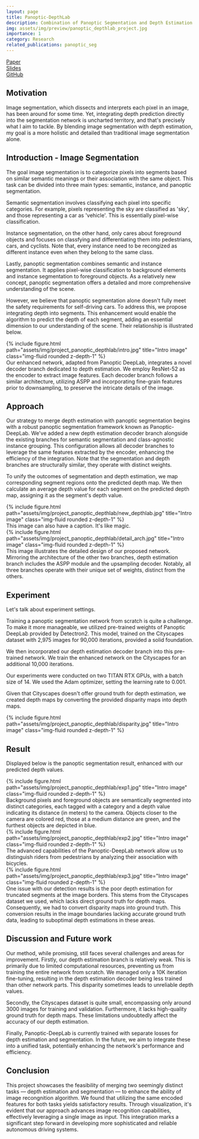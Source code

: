 ```yaml
---
layout: page
title: Panoptic-DepthLab
description: Combination of Panoptic Segmentation and Depth Estimation
img: assets/img/preview/panoptic_depthlab_project.jpg
importance: 1
category: Research
related_publications: panoptic_seg
---
```


<!-- hyperlink icon  -->
<div class="row">
    <div class="col-sm mt-3 mt-md-0 text-center">
        <div class="icon-with-text">
            <a href="{{ 'CVGIP_DepthLab_paper.pdf' | prepend: 'assets/pdf/' | relative_url}}" target="_blank" rel="noopener noreferrer">
            <span class="icon-text h3">Paper</span>
            <i class="fa-solid fa-file-pdf h3"></i></a>
        </div>
    </div>
    <div class="col-sm mt-3 mt-md-0 text-center">
        <div class="icon-with-text">
            <a href="{{ 'CVGIP_DepthLab_ppt.pdf' | prepend: 'assets/pdf/' | relative_url}}" target="_blank" rel="noopener noreferrer">
            <span class="icon-text h3">Slides</span>
            <i class="fa-solid fa-file-pdf h3"></i></a>
        </div>
    </div>
    <div class="col-sm mt-3 mt-md-0 text-center">
        <div class="icon-with-text">
            <a href="https://github.com/KenYu910645/detectron2/tree/main/projects/Panoptic-DepthLab" target="_blank" rel="noopener noreferrer">
            <span class="icon-text h3">GitHub</span>
            <i class="fa-brands fa-github h3"></i></a>
        </div>
    </div>
</div>

## Motivation

Image segmentation, which dissects and interprets each pixel in an image, has been around for some time. Yet, integrating depth prediction directly into the segmentation network is uncharted territory, and that's precisely what I aim to tackle. By blending image segmentation with depth estimation, my goal is a more holistic and detailed than traditional image segmentation alone.

## Introduction - Image Segmentation

The goal image segmentation is to categorize pixels into segments based on similar semantic meanings or their association with the same object. This task can be divided into three main types: semantic, instance, and panoptic segmentation.

Semantic segmentation involves classifying each pixel into specific categories. For example, pixels representing the sky are classified as 'sky', and those representing a car as 'vehicle'. This is essentially pixel-wise classification.

Instance segmentation, on the other hand, only cares about foreground objects and focuses on classfying and differentiating them into pedestrians, cars, and cyclists. Note that, every instance need to be recongized as different instance even when they belong to the same class.

Lastly, panoptic segmentation combines semantic and instance segmentation. It applies pixel-wise classification to background elements and instance segmentation to foreground objects. As a relatively new concept, panoptic segmentation offers a detailed and more comprehensive understanding of the scene.

However, we believe that panoptic segmentation alone doesn't fully meet the safety requirements for self-driving cars. To address this, we propose integrating depth into segments. This enhancement would enable the algorithm to predict the depth of each segment, adding an essential dimension to our understanding of the scene. Their relationship is illustrated below.

<div class="row">
    <div class="col-sm mt-3 mt-md-0">
        {% include figure.html path="assets/img/project_panoptic_depthlab/intro.jpg" title="Intro image" class="img-fluid rounded z-depth-1" %}
    </div>
</div>
<div class="caption">
    Our enhanced network, adapted from Panoptic DeepLab, integrates a novel decoder branch dedicated to depth estimation. We employ ResNet-52 as the encoder to extract image features. Each decoder branch follows a similar architecture, utilizing ASPP and incorporating fine-grain features prior to downsampling, to preserve the intricate details of the image.
</div>

## Approach

Our strategy to merge depth estimation with panoptic segmentation begins with a robust panoptic segmentation framework known as Panoptic-DeepLab. We've added a new depth estimation decoder branch alongside the existing branches for semantic segmentation and class-agnostic instance grouping. This configuration allows all decoder branches to leverage the same features extracted by the encoder, enhancing the efficiency of the integration. Note that the segmentation and depth branches are structurally similar, they operate with distinct weights.

To unify the outcomes of segmentation and depth estimation, we map corresponding segment regions onto the predicted depth map. We then calculate an average depth value for each segment on the predicted depth map, assigning it as the segment's depth value.

<div class="row">
    <div class="col-sm mt-3 mt-md-0">
        {% include figure.html path="assets/img/project_panoptic_depthlab/new_depthlab.jpg" title="Intro image" class="img-fluid rounded z-depth-1" %}
    </div>
</div>
<div class="caption">
    This image can also have a caption. It's like magic.
</div>

<div class="row">
    <div class="col-sm mt-3 mt-md-0">
        {% include figure.html path="assets/img/project_panoptic_depthlab/detail_arch.jpg" title="Intro image" class="img-fluid rounded z-depth-1" %}
    </div>
</div>
<div class="caption">
    This image illustrates the detailed design of our proposed network. Mirroring the architecture of the other two branches, depth estimation branch includes the ASPP module and the upsampling decoder. Notably, all three branches operate with their unique set of weights, distinct from the others.
</div>

## Experiment 

Let's talk about experiment settings. 

Training a panoptic segmentation network from scratch is quite a challenge. To make it more manageable, we utilized pre-trained weights of Panoptic DeepLab provided by Detectron2. This model, trained on the Cityscapes dataset with 2,975 images for 90,000 iterations, provided a solid foundation.

We then incorporated our depth estimation decoder branch into this pre-trained network. We train the enhanced network on the Cityscapes for an additional 10,000 iterations.

Our experiments were conducted on two TITAN RTX GPUs, with a batch size of 14. We used the Adam optimizer, setting the learning rate to 0.001.

Given that Cityscapes doesn't offer ground truth for depth estimation, we created depth maps by converting the provided disparity maps into depth maps.

<div class="row">
    <div class="col-sm mt-3 mt-md-0">
        {% include figure.html path="assets/img/project_panoptic_depthlab/disparity.jpg" title="Intro image" class="img-fluid rounded z-depth-1" %}
    </div>
</div>

## Result 

Displayed below is the panoptic segmentation result, enhanced with our predicted depth values.

<div class="row">
    <div class="col-sm mt-3 mt-md-0">
        {% include figure.html path="assets/img/project_panoptic_depthlab/exp1.jpg" title="Intro image" class="img-fluid rounded z-depth-1" %}
    </div>
</div>
<div class="caption">
    Background pixels and foreground objects are semantically segmented into distinct categories, each tagged with a category and a depth value indicating its distance (in meters) to the camera. Objects closer to the camera are colored red, those at a medium distance are green, and the furthest objects are depicted in blue.
</div>

<div class="row">
    <div class="col-sm mt-3 mt-md-0">
        {% include figure.html path="assets/img/project_panoptic_depthlab/exp2.jpg" title="Intro image" class="img-fluid rounded z-depth-1" %}
    </div>
</div>
<div class="caption">
    The advanced capabilities of the Panoptic-DeepLab network allow us to distinguish riders from pedestrians by analyzing their association with bicycles.
</div>

<div class="row">
    <div class="col-sm mt-3 mt-md-0">
        {% include figure.html path="assets/img/project_panoptic_depthlab/exp3.jpg" title="Intro image" class="img-fluid rounded z-depth-1" %}
    </div>
</div>
<div class="caption">
    One issue with our detection results is the poor depth estimation for truncated segments at the image borders. This stems from the Cityscapes dataset we used, which lacks direct ground truth for depth maps. Consequently, we had to convert disparity maps into ground truth. This conversion results in the image boundaries lacking accurate ground truth data, leading to suboptimal depth estimations in these areas.
</div>

## Discussion and Future work
Our method, while promising, still faces several challenges and areas for improvement. Firstly, our depth estimation branch is relatively weak. This is primarily due to limited computational resources, preventing us from training the entire network from scratch. We managed only a 10K iteration fine-tuning, resulting in the depth estimation decoder being less trained than other network parts. This disparity sometimes leads to unreliable depth values.

Secondly, the Cityscapes dataset is quite small, encompassing only around 3000 images for training and validation. Furthermore, it lacks high-quality ground truth for depth maps. These limitations undoubtedly affect the accuracy of our depth estimation.

Finally, Panoptic-DeepLab is currently trained with separate losses for depth estimation and segmentation. In the future, we aim to integrate these into a unified task, potentially enhancing the network's performance and efficiency.

## Conclusion
This project showcases the feasibility of merging two seemingly distinct tasks — depth estimation and segmentation — to enhance the ability of image recongnition algorithm. We found that utilizing the same encoded features for both tasks yields satisfactory results. Through visualization, it's evident that our approach advances image recognition capabilities, effectively leveraging a single image as input. This integration marks a significant step forward in developing more sophisticated and reliable autonomous driving systems.